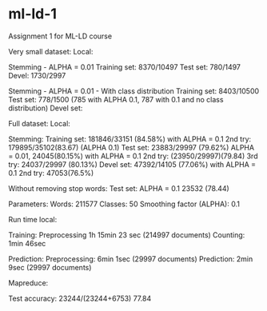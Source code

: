 # ml-ld-1
Assignment 1 for ML-LD course


Very small dataset:
Local:


Stemming - ALPHA = 0.01
Training set: 8370/10497
Test set: 780/1497
Devel: 1730/2997

<!-- Lemming - ALPHA = 0.01
Training set: 8213/10500
Test set: 773/1500
Devel: 1685/3000


Lemming - ALPHA = 0.01 - With class distribution
Training set: 8238/10500
Test set: 782/1500
Devel: 1694/3000 -->

Stemming - ALPHA = 0.01 - With class distribution
Training set: 8403/10500
Test set: 778/1500 (785 with ALPHA 0.1, 787 with 0.1 and no class distribution)
Devel set:


Full dataset:
Local:

Stemming:
Training set: 181846/33151 (84.58%) with ALPHA = 0.1 2nd try: 179895/35102(83.67) (ALPHA 0.1)
Test set: 23883/29997 (79.62%) ALPHA = 0.01, 24045(80.15%) with ALPHA = 0.1 2nd try:  (23950/29997)(79.84)
3rd try: 24037/29997 (80.13%)
Devel set: 47392/14105 (77.06%) with ALPHA = 0.1  2nd try: 47053(76.5%)



Without removing stop words:
Test set: ALPHA = 0.1 23532 (78.44)


Parameters:
Words: 211577
Classes: 50
Smoothing factor (ALPHA): 0.1



Run time local:

Training:
Preprocessing 1h 15min 23 sec (214997 documents)
Counting: 1min 46sec

Prediction:
Preprocessing: 6min 1sec (29997 documents)
Prediction: 2min 9sec (29997 documents)





Mapreduce:

Test accuracy: 23244/(23244+6753)  77.84
